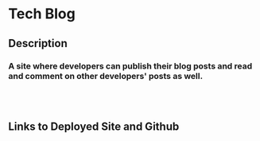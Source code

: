 # Tech Blog

## Description
### A site where developers can publish their blog posts and read and comment on other developers' posts as well. 

<br>

<!-- place image here -->

<br>

## Links to Deployed Site and Github
### 